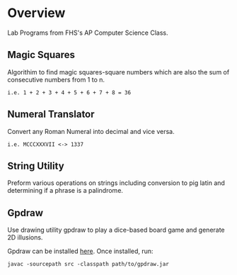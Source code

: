 # Overview

Lab Programs from FHS's AP Computer Science Class.

## Magic Squares

Algorithim to find magic squares-square numbers which are also the sum of consecutive numbers from 1 to n.

```i.e. 1 + 2 + 3 + 4 + 5 + 6 + 7 + 8 = 36```

## Numeral Translator

Convert any Roman Numeral into decimal and vice versa.

```i.e. MCCCXXXVII <-> 1337```

## String Utility

Preform various operations on strings including conversion to pig latin and determining if a phrase is a palindrome.

## Gpdraw 

Use drawing utility gpdraw to play a dice-based board game and generate 2D illusions.

Gpdraw can be installed [here](http://www.missblomeyer.com/docs/gamedsgn/gpdraw.jar). Once installed, run:

```javac -sourcepath src -classpath path/to/gpdraw.jar```

